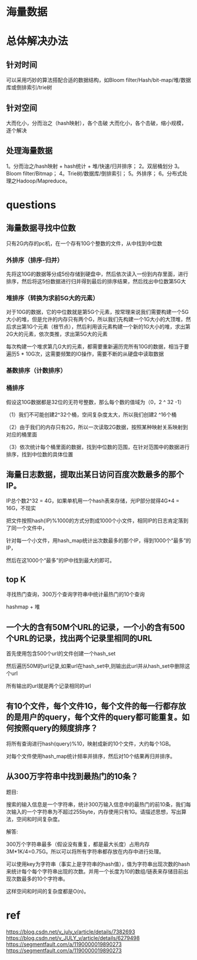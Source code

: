
# 海量数据

# 总体解决办法

## 针对时间

可以采用巧妙的算法搭配合适的数据结构，如Bloom filter/Hash/bit-map/堆/数据库或倒排索引/trie树

## 针对空间

大而化小，分而治之（hash映射），各个击破
大而化小，各个击破，缩小规模，逐个解决

## 处理海量数据

1。分而治之/hash映射 + hash统计 + 堆/快速/归并排序；
2。双层桶划分
3。Bloom filter/Bitmap；
4。Trie树/数据库/倒排索引；
5。外排序；
6。分布式处理之Hadoop/Mapreduce。

# questions

## 海量数据寻找中位数

只有2G内存的pc机，在一个存有10G个整数的文件，从中找到中位数

### 外排序（排序-归并）

先将这10G的数据等分成5份存储到硬盘中，然后依次读入一份到内存里面，进行排序，然后将这5份数据进行归并得到最后的排序结果，然后找出中位数第5G大

### 堆排序（转换为求前5G大的元素）

对于10G的数据，它的中位数就是第5G个元素，按常理来说我们需要构建一个5G大小的堆，但是允许的内存只有两个G，所以我们先构建一个1G大小的大顶堆，然后求出第1G个元素（根节点），然后利用该元素构建一个新的1G大小的堆，求出第2G大的元素，依次类推，求出第5G大的元素

每次构建一个堆求第几G大的元素，都需要重新遍历完所有10G的数据，相当于要遍历5 * 10G次，这需要频繁的IO操作，需要不断的从硬盘中读取数据

### 基数排序（计数排序）

### 桶排序

假设这10G数据都是32位的无符号整数，那么每个数的值域为（0，2 ^ 32 -1）

（1）我们不可能创建2^32个桶，空间复杂度太大，所以我们创建2 ^16个桶

（2）由于我们的内存只有2G，所以一次读取2G数据，按照某种映射关系映射到对应的桶里面

（3）依次统计每个桶里面的数据，找到中位数的范围，在针对范围中的数据进行排序，找到中位数的具体位置

### 




## 海量日志数据，提取出某日访问百度次数最多的那个IP。

 IP总个数2^32 = 4G，如果单机用一个hash表来存储，光IP部分就得4G*4 = 16G，不现实

把文件按照hash(IP)%1000的方式分割成1000个小文件，相同IP的日志肯定落到了同一个文件中，

针对每一个小文件，用hash_map统计出次数最多的那个IP，得到1000个“最多”的IP，

然后在这1000个“最多”的IP中找到最大的即可。

## top K    

寻找热门查询，300万个查询字符串中统计最热门的10个查询

hashmap + 堆

##  一个大的含有50M个URL的记录，一个小的含有500个URL的记录，找出两个记录里相同的URL

首先使用包含500个url的文件创建一个hash_set

然后遍历50M的url记录,如果url在hash_set中,则输出此url并从hash_set中删除这个url

所有输出的url就是两个记录相同的url

## 有10个文件，每个文件1G，每个文件的每一行都存放的是用户的query，每个文件的query都可能重复。如何按照query的频度排序？

将所有查询进行hash(query)%10，映射成新的10个文件，大约每个1GB。

对每个文件使用hash_map统计频率并排序，然后对10个结果再归并排序。


## 从300万字符串中找到最热门的10条？    

题目:

搜索的输入信息是一个字符串，统计300万输入信息中的最热门的前10条，我们每次输入的一个字符串为不超过255byte，内存使用只有1G。请描述思想，写出算法，空间和时间复杂度。

解答:

300万个字符串最多（假设没有重复，都是最大长度）占用内存3M*1K/4=0.75G。所以可以将所有字符串都存放在内存中进行处理。

可以使用key为字符串（事实上是字符串的hash值），值为字符串出现次数的hash来统计每个每个字符串出现的次数。并用一个长度为10的数组/链表来存储目前出现次数最多的10个字符串。

这样空间和时间的复杂度都是O(n)。


# ref

https://blog.csdn.net/v_july_v/article/details/7382693
https://blog.csdn.net/v_JULY_v/article/details/6279498
https://segmentfault.com/a/1190000019890273
https://segmentfault.com/a/1190000019890273
